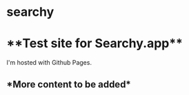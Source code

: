# searchy
<!DOCTYPE html>
<html>
<body>
<h1>**Test site for Searchy.app**</h1>
<p>I'm hosted with Github Pages.</p>
<h2>*More content to be added*</h2>
</body>
</html>
